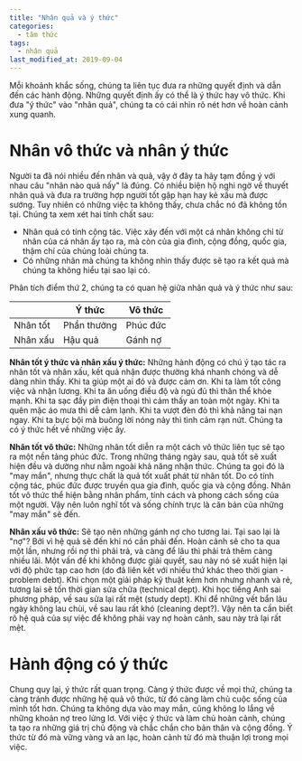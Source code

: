 ```yaml
---
title: "Nhân quả và ý thức"
categories:
  - tâm thức
tags:
  - nhân quả
last_modified_at: 2019-09-04
---
```


Mỗi khoảnh khắc sống, chúng ta liên tục đưa ra những quyết định và dẫn đến các hành động. Những quyết định ấy có thể là ý thức hay vô thức. Khi đưa "ý thức" vào "nhân quả", chúng ta có cái nhìn rõ nét hơn về hoàn cảnh xung quanh.

# Nhân vô thức và nhân ý thức

Người ta đã nói nhiều đến nhân và quả, vậy ở đây ta hãy tạm đồng ý với nhau câu "nhân nào quả nấy" là đúng. Có nhiều biện hộ nghi ngờ về thuyết nhân quả và đưa ra trường hợp người tốt gặp hạn hay kẻ xấu mà được sướng. Tuy nhiên có những việc ta không thấy, chưa chắc nó đã không tồn tại. Chúng ta xem xét hai tính chất sau:

 - Nhân quả có tính cộng tác. Việc xảy đến với một cá nhân không chỉ từ nhân của cá nhân ấy tạo ra, mà còn của gia đình, cộng đồng, quốc gia, thậm chí của chủng loài chúng ta.
 - Có những nhân mà chúng ta không nhìn thấy được sẽ tạo ra kết quả mà chúng ta không hiểu tại sao lại có.

Phân tích điểm thứ 2, chúng ta có quan hệ giữa nhân quả và ý thức như sau:

|            | Ý thức      | Vô thức      |
|------------|-------------|--------------|
| Nhân tốt   | Phần thưởng |   Phúc đức   |
| Nhân xấu   | Hậu quả     |   Gánh nợ    |

**Nhân tốt ý thức và nhân xấu ý thức:** Những hành động có chú ý tạo tác ra nhân tốt và nhân xấu, kết quả nhận được thường khá nhanh chóng và dễ dàng nhìn thấy. Khi ta giúp một ai đó và được cảm ơn. Khi ta làm tốt công việc và nhận lương. Khi ta ăn uống điều độ và ngủ đủ thì thân thể khỏe mạnh. Khi ta sạc đầy pin điện thoại thì cảm thấy an toàn một ngày. Khi ta quên mặc áo mưa thì dễ cảm lạnh. Khi ta vượt đèn đỏ thì khả năng tai nạn ngay. Khi ta bực bội mà buông lời nóng nảy thì tình cảm rạn nứt. Chúng ta có ý thức hết về những việc ấy.

**Nhân tốt vô thức:** Những nhân tốt diễn ra một cách vô thức liên tục sẽ tạo ra một nền tảng phúc đức. Trong những tháng ngày sau, quả tốt sẽ xuất hiện đều và dường như nằm ngoài khả năng nhận thức. Chúng ta gọi đó là "may mắn", nhưng thực chất là quả tốt xuất phát từ nhân tốt. Do có tính cộng tác, phúc đức được truyền qua gia đình, quốc gia và cộng đồng. Nhân tốt vô thức thể hiện bằng nhân phẩm, tính cách và phong cách sống của một người. Vậy nên luôn nghĩ tốt và sống chính trực là căn bản của những "may mắn" sẽ đến.

**Nhân xấu vô thức:** Sẽ tạo nên những gánh nợ cho tương lai. Tại sao lại là "nợ"? Bởi vì hệ quả sẽ đến khi nó cần phải đến. Hoàn cảnh sẽ cho ta qua một lần, nhưng rồi nợ thì phải trả, và càng để lâu thì phải trả thêm càng nhiều lãi. Một vấn đề khi không được giải quyết, sau này nó sẽ xuất hiện lại với độ phức tạp cao hơn (do đã liên kết với nhiều thứ khác theo thời gian - problem debt). Khi chọn một giải pháp kỹ thuật kém hơn nhưng nhanh và rẻ, tương lai sẽ tốn thời gian sửa chữa (technical dept). Khi học tiếng Anh sai phương pháp, về sau sửa lại rất mệt (study dept). Khi để những vết bẩn lâu ngày không lau chùi, về sau lau rất khó (cleaning dept?). Vậy nên ta cần biết rõ hệ quả của sự việc để không phải vay nợ hoàn cảnh, sau này trả lại rất mệt.

# Hành động có ý thức

Chung quy lại, ý thức rất quan trọng. Càng ý thức được về mọi thứ, chúng ta càng tránh được những hệ quả vô thức, từ đó càng làm chủ cuộc sống của mình tốt hơn. Chúng ta không dựa vào may mắn, cũng không lo lắng về những khoản nợ treo lửng lơ. Với việc ý thức và làm chủ hoàn cảnh, chúng ta tạo ra những giá trị chủ động và chắc chắn cho bản thân và cộng đồng. Ý thức từ đó mà vững vàng và an lạc, hoàn cảnh từ đó mà thuận lợi trong mọi việc.